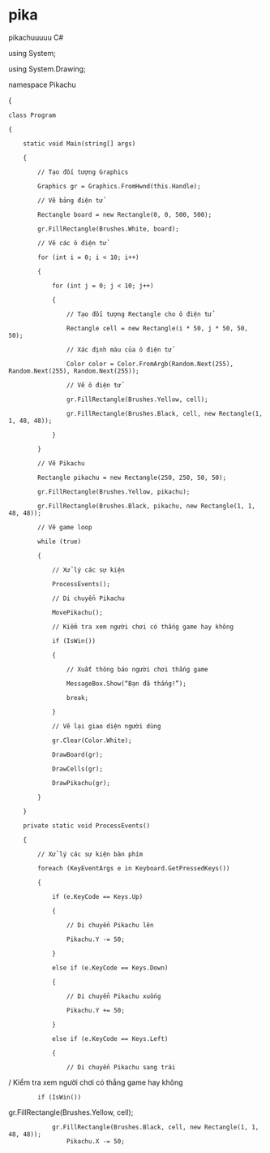 # pika
pikachuuuuu
C#

using System;

using System.Drawing;

namespace Pikachu

{

    class Program

    {

        static void Main(string[] args)

        {

            // Tạo đối tượng Graphics

            Graphics gr = Graphics.FromHwnd(this.Handle);

            // Vẽ bảng điện tử

            Rectangle board = new Rectangle(0, 0, 500, 500);

            gr.FillRectangle(Brushes.White, board);

            // Vẽ các ô điện tử

            for (int i = 0; i < 10; i++)

            {

                for (int j = 0; j < 10; j++)

                {

                    // Tạo đối tượng Rectangle cho ô điện tử

                    Rectangle cell = new Rectangle(i * 50, j * 50, 50, 50);

                    // Xác định màu của ô điện tử

                    Color color = Color.FromArgb(Random.Next(255), Random.Next(255), Random.Next(255));

                    // Vẽ ô điện tử

                    gr.FillRectangle(Brushes.Yellow, cell);

                    gr.FillRectangle(Brushes.Black, cell, new Rectangle(1, 1, 48, 48));

                }

            }

            // Vẽ Pikachu

            Rectangle pikachu = new Rectangle(250, 250, 50, 50);

            gr.FillRectangle(Brushes.Yellow, pikachu);

            gr.FillRectangle(Brushes.Black, pikachu, new Rectangle(1, 1, 48, 48));

            // Vẽ game loop

            while (true)

            {

                // Xử lý các sự kiện

                ProcessEvents();

                // Di chuyển Pikachu

                MovePikachu();

                // Kiểm tra xem người chơi có thắng game hay không

                if (IsWin())

                {

                    // Xuất thông báo người chơi thắng game

                    MessageBox.Show(“Bạn đã thắng!”);

                    break;

                }

                // Vẽ lại giao diện người dùng

                gr.Clear(Color.White);

                DrawBoard(gr);

                DrawCells(gr);

                DrawPikachu(gr);

            }

        }

        private static void ProcessEvents()

        {

            // Xử lý các sự kiện bàn phím

            foreach (KeyEventArgs e in Keyboard.GetPressedKeys())

            {

                if (e.KeyCode == Keys.Up)

                {

                    // Di chuyển Pikachu lên

                    Pikachu.Y -= 50;

                }

                else if (e.KeyCode == Keys.Down)

                {

                    // Di chuyển Pikachu xuống

                    Pikachu.Y += 50;

                }

                else if (e.KeyCode == Keys.Left)

                {

                    // Di chuyển Pikachu sang trái

/ Kiểm tra xem người chơi có thắng game hay không

            if (IsWin())

gr.FillRectangle(Brushes.Yellow, cell);

                gr.FillRectangle(Brushes.Black, cell, new Rectangle(1, 1, 48, 48));
                    Pikachu.X -= 50;
